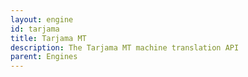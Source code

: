 ```yaml
---
layout: engine
id: tarjama
title: Tarjama MT
description: The Tarjama MT machine translation API
parent: Engines
---
```

